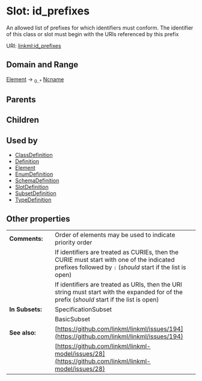 
# Slot: id_prefixes


An allowed list of prefixes for which identifiers must conform. The identifier of this class or slot must begin with the URIs referenced by this prefix

URI: [linkml:id_prefixes](https://w3id.org/linkml/id_prefixes)


## Domain and Range

[Element](Element.md) &#8594;  <sub>0..\*</sub> [Ncname](types/Ncname.md)

## Parents


## Children


## Used by

 * [ClassDefinition](ClassDefinition.md)
 * [Definition](Definition.md)
 * [Element](Element.md)
 * [EnumDefinition](EnumDefinition.md)
 * [SchemaDefinition](SchemaDefinition.md)
 * [SlotDefinition](SlotDefinition.md)
 * [SubsetDefinition](SubsetDefinition.md)
 * [TypeDefinition](TypeDefinition.md)

## Other properties

|  |  |  |
| --- | --- | --- |
| **Comments:** | | Order of elements may be used to indicate priority order |
|  | | If identifiers are treated as CURIEs, then the CURIE must start with one of the indicated prefixes followed by `:` (_should_ start if the list is open) |
|  | | If identifiers are treated as URIs, then the URI string must start with the expanded for of the prefix (_should_ start if the list is open) |
| **In Subsets:** | | SpecificationSubset |
|  | | BasicSubset |
| **See also:** | | [https://github.com/linkml/linkml/issues/194](https://github.com/linkml/linkml/issues/194) |
|  | | [https://github.com/linkml/linkml-model/issues/28](https://github.com/linkml/linkml-model/issues/28) |

